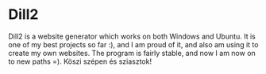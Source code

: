# Dill2

Dill2 is a website generator which works on both Windows and Ubuntu. It is one of my best projects so far :), and I am proud of it, and also am using it to create my own websites.
The program is fairly stable, and now I am now on to new paths =).
Köszi szépen és sziasztok!
